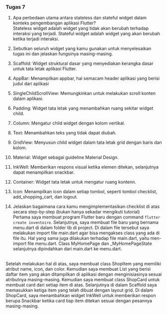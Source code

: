 <h3>Tugas 7</h3>

 1. Apa perbedaan utama antara stateless dan stateful widget dalam konteks pengembangan aplikasi Flutter? <br>
 Stateless widget adalah widget yang tidak akan berubah terhadap interaksi yang terjadi. Stateful widget adalah widget yang akan berubah ketika terjadi interaksi. <br>
 2. Sebutkan seluruh widget yang kamu gunakan untuk menyelesaikan tugas ini dan jelaskan fungsinya masing-masing. <br>
   1. Scaffold: Widget struktural dasar yang menyediakan kerangka dasar untuk tata letak aplikasi Flutter.
   2. AppBar: Menampilkan appbar, hal semacam header aplikasi yang berisi judul dari aplikasi
   3. SingleChildScrollView: Memungkinkan untuk melakukan scroll konten dalam aplikasi.
   4. Padding: Widget tata letak yang menambahkan ruang sekitar widget child.
   5. Column: Mengatur child widget dengan kolom vertikal.
   6. Text: Menambahkan teks yang tidak dapat diubah.
   7. GridView: Menyusun child widget dalam tata letak grid dengan baris dan kolom.
   8. Material: Widget sebagai guideline Material Design.
   9. InkWell: Memberikan respons visual ketika elemen ditekan, selanjutnya dapat menampilkan snackbar.
   10. Container: Widget tata letak untuk mengatur ruang kontenn.
   11. Icon: Menampilkan icon dalam setiap tombol, seperti tombol checklist, add_shopping_cart, dan logout.

 3. Jelaskan bagaimana cara kamu mengimplementasikan checklist di atas secara step-by-step (bukan hanya sekadar mengikuti tutorial) <br>
 Pertama saya membuat program Flutter baru dengan command `flutter create inventoire`. Selanjutnya, saya membuat file baru yang bernama menu.dart di dalam folder lib di project. Di dalam file tersebut saya melakukan import file main.dart agar bisa mengakses class yang ada di file itu. Hal yang sama juga dilakukan terhadap file main.dart, yaitu men-import file menu.dart. Class MyHomePage dan _MyHomePageState selanjutnya dipindahkan dari main.dart ke menu.dart. <br> <br>

 Setelah melakukan hal di atas, saya membuat class ShopItem yang memiliki atribut name, icon, dan color. Kemudian saya membuat List yang berisi daftar item yang akan ditampilkan di aplikasi dengan menginisiasinya sesuai atributnya masing-masing. Kemudian saya membuat class ShopCard untuk membuat card dari setiap item di atas. Selanjutnya di dalam Scaffold saya memasukkan ketiga item yang telah dibuat dengan layout grid. Di dalam ShopCard, saya menambahkan widget InkWell untuk memberikan respon berupa Snackbar ketika card tiap item ditekan sesuai dengan pesannya masing-masing.